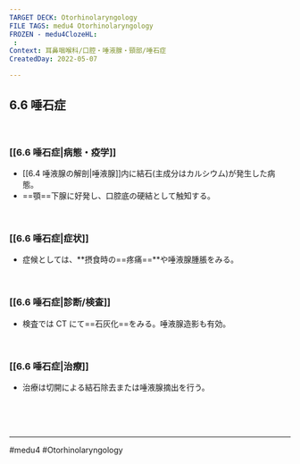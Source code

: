 ```yaml
---
TARGET DECK: Otorhinolaryngology
FILE TAGS: medu4 Otorhinolaryngology
FROZEN - medu4ClozeHL:
 : 
Context: 耳鼻咽喉科/口腔・唾液腺・頸部/唾石症
CreatedDay: 2022-05-07

---
```


## 6.6 唾石症

<br>

### [[6.6 唾石症|病態・疫学]]
* [[6.4 唾液腺の解剖|唾液腺]]内に結石(主成分はカルシウム)が発生した病態。
* ==顎==下腺に好発し、口腔底の硬結として触知する。
<!--ID: 1651896783439-->


<br>

### [[6.6 唾石症|症状]]
* 症候としては、**摂食時の==疼痛==**や唾液腺腫脹をみる。
<!--ID: 1651896783449-->


 

<br>

### [[6.6 唾石症|診断/検査]]
* 検査では CT にて==石灰化==をみる。唾液腺造影も有効。
<!--ID: 1651896783462-->


<br>

### [[6.6 唾石症|治療]]
* 治療は切開による結石除去または唾液腺摘出を行う。



<br><br><br>

---
#medu4 #Otorhinolaryngology 